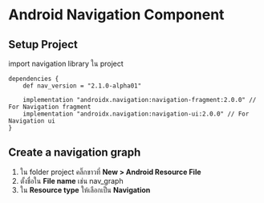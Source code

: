 # Android Navigation Component

## Setup Project
import navigation library ใน project

```dependencies
dependencies {
    def nav_version = "2.1.0-alpha01"

    implementation "androidx.navigation:navigation-fragment:2.0.0" // For Navigation fragment
    implementation "androidx.navigation:navigation-ui:2.0.0" // For Navigation ui
}
```

## Create a navigation graph
1. ใน folder project คลิ๊กขาวที่ **New > Android Resource File**
2. ตั้งชื่อใน **File name** เช่น nav_graph
3. ใน **Resource type** ให้เลือกเป็น **Navigation**